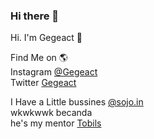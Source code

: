 ### Hi there 👋
Hi. I'm Gegeact 🧔

Find Me on 🌎 <br>
Instagram [@Gegeact](https://www.instagram.com/gegeact) <br>
Twitter [Gegeact](https://Twitter.com/gegeact)

I Have a Little bussines [@sojo.in](https://Instagram.com/Sojo.in) <br>
wkwkwwk becanda <br>
he's my mentor [Tobils](https://Github.com/Tobils)
